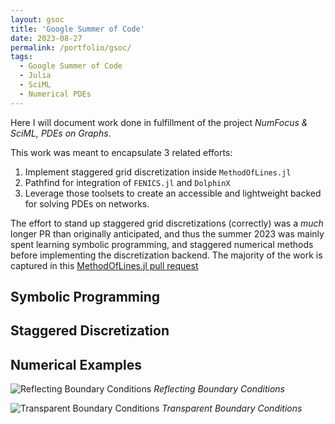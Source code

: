```yaml
---
layout: gsoc
title: 'Google Summer of Code'
date: 2023-08-27
permalink: /portfolio/gsoc/
tags:
  - Google Summer of Code
  - Julia
  - SciML
  - Numerical PDEs
---
```


Here I will document work done in fulfillment of the project _NumFocus & SciML, PDEs on Graphs_.

This work was meant to encapsulate 3 related efforts:
1. Implement staggered grid discretization inside `MethodOfLines.jl`
2. Pathfind for integration of `FENICS.jl` and `DolphinX`
3. Leverage those toolsets to create an accessible and lightweight backed for solving PDEs on networks.

The effort to stand up staggered grid discretizations (correctly) was a _much_ longer PR than originally anticipated, and thus the summer 2023 was mainly spent learning symbolic programming, and staggered numerical methods before implementing the discretization backend. The majority of the work is captured in this [MethodOfLines.jl pull request](https://github.com/SciML/MethodOfLines.jl/pull/285)

## Symbolic Programming

## Staggered Discretization

## Numerical Examples

![Reflecting Boundary Conditions](../../images/staggered_grids/reflecting_bcs.png)
*Reflecting Boundary Conditions*


![Transparent Boundary Conditions](../../images/staggered_grids/transparent_bcs.png)
*Transparent Boundary Conditions*